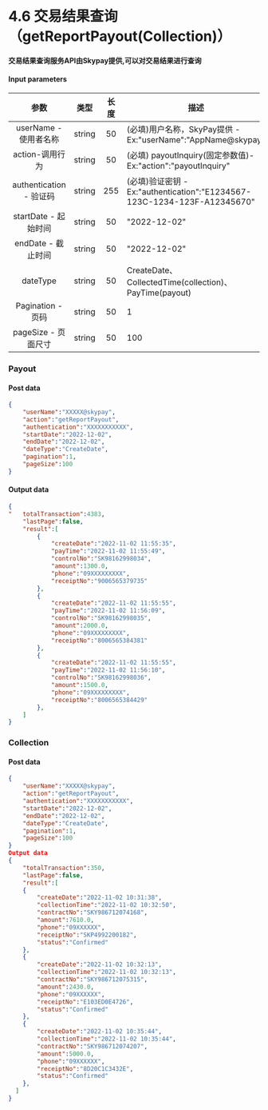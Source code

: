 # 4.6 交易结果查询（getReportPayout(Collection)）

#### 交易结果查询服务API由Skypay提供,可以对交易结果进行查询
#### Input parameters
| 参数                        |    类型     | 长度    |描述|
| :-------------------------: | :-----------: |:-----:|--------------------------------|   
|userName - 使用者名称|string|50|(必填)用户名称，SkyPay提供 - Ex:"userName":"AppName@skypay"|
|action-调用行为|string|50|(必填) payoutInquiry(固定参数值)- Ex:"action":"payoutInquiry"|
|authentication  - 验证码|string |255|(必填)验证密钥 - Ex:"authentication":"E1234567-123C-1234-123F-A12345670"|
|startDate - 起始时间|string|50|"2022-12-02"|
|endDate - 截止时间|string|50|"2022-12-02"|
|dateType|string|50|CreateDate、CollectedTime(collection)、PayTime(payout)|
|Pagination - 页码|string|50|1|
|pageSize - 页面尺寸|string|50|100|

### Payout
#### Post data
```json
{
    "userName":"XXXXX@skypay",
    "action":"getReportPayout",
    "authentication":"XXXXXXXXXXX",
    "startDate":"2022-12-02",
    "endDate":"2022-12-02",
    "dateType":"CreateDate",
    "pagination":1,
    "pageSize":100
}
```
#### Output data
```json
{
"   totalTransaction":4383,
    "lastPage":false,
    "result":[
        {
            "createDate":"2022-11-02 11:55:35",
            "payTime":"2022-11-02 11:55:49",
            "controlNo":"SK98162998034",
            "amount":1300.0,
            "phone":"09XXXXXXXXX",
            "receiptNo":"9006565379735"
        },
        {
            "createDate":"2022-11-02 11:55:55",
            "payTime":"2022-11-02 11:56:09",
            "controlNo":"SK98162998035",
            "amount":2000.0,
            "phone":"09XXXXXXXXX",
            "receiptNo":"8006565384381"
        },
        {
            "createDate":"2022-11-02 11:55:55",
            "payTime":"2022-11-02 11:56:10",
            "controlNo":"SK98162998036",
            "amount":1500.0,
            "phone":"09XXXXXXXXX",
            "receiptNo":"8006565384429"
        },
    ]
}
```
### Collection
#### Post data
```json
{
    "userName":"XXXXX@skypay",
    "action":"getReportPayout",
    "authentication":"XXXXXXXXXXX",
    "startDate":"2022-12-02",
    "endDate":"2022-12-02",
    "dateType":"CreateDate",
    "pagination":1,
    "pageSize":100
}
Output data
{
    "totalTransaction":350,
    "lastPage":false,
    "result":[
    {
        "createDate":"2022-11-02 10:31:38",
        "collectionTime":"2022-11-02 10:32:50",
        "contractNo":"SKY986712074168",
        "amount":7610.0,
        "phone":"09XXXXXX",
        "receiptNo":"SKP4992200182",
        "status":"Confirmed"
    },
    {
        "createDate":"2022-11-02 10:32:13",
        "collectionTime":"2022-11-02 10:32:13",
        "contractNo":"SKY986712075315",
        "amount":2430.0,
        "phone":"09XXXXXX",
        "receiptNo":"E103ED0E4726",
        "status":"Confirmed"
    },
    {
        "createDate":"2022-11-02 10:35:44",
        "collectionTime":"2022-11-02 10:35:44",
        "contractNo":"SKY986712074207",
        "amount":5000.0,
        "phone":"09XXXXXX",
        "receiptNo":"8D20C1C3432E",
        "status":"Confirmed"
    },
  ]
}
```